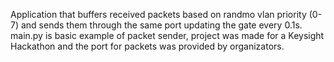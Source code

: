Application that buffers received packets based on randmo vlan priority (0-7) and sends them through the same port updating the gate every 0.1s.
main.py is basic example of packet sender, project was made for a Keysight Hackathon and the port for packets was provided by organizators.
